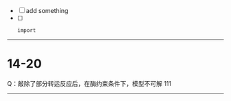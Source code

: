 * [ ] add something
* [ ] ```
  import
  ```

---

# 14-20

Q：敲除了部分转运反应后，在酶约束条件下，模型不可解
111


---

###  




